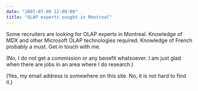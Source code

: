 ```yaml
---
date: "2007-07-09 12:00:00"
title: "OLAP experts sought in Montreal"
---
```




Some recruiters are looking for OLAP experts in Montreal. Knowledge of MDX and other Microsoft OLAP technologies required. Knowledge of French probably a must. Get in touch with me.

(No, I do not get a commission or any benefit whatsoever. I am just glad when there are jobs in an area where I do research.)

(Yes, my email address is somewhere on this site. No, it is not hard to find it.)

